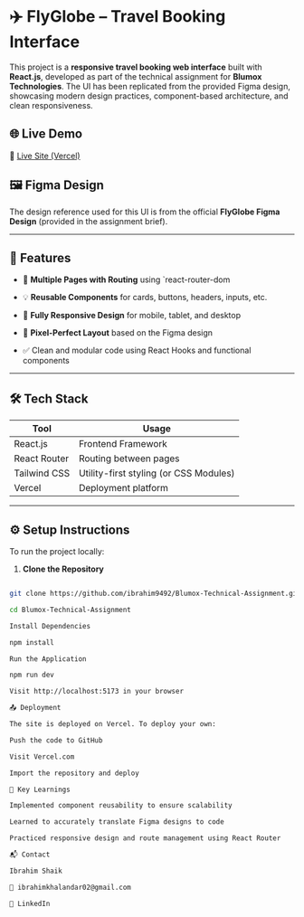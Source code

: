 # ✈️ FlyGlobe – Travel Booking Interface

This project is a **responsive travel booking web interface** built with **React.js**, developed as part of the technical assignment for **Blumox Technologies**. The UI has been replicated from the provided Figma design, showcasing modern design practices, component-based architecture, and clean responsiveness.

## 🌐 Live Demo

🔗 [Live Site (Vercel)](https://blumox-technical-assignment-ibrahims-projects-04dcd899.vercel.app/)

## 🖼️ Figma Design

The design reference used for this UI is from the official **FlyGlobe Figma Design** (provided in the assignment brief).

---

## 🚀 Features

- 🔄 **Multiple Pages with Routing** using `react-router-dom
 
- 💡 **Reusable Components** for cards, buttons, headers, inputs, etc.

- 📱 **Fully Responsive Design** for mobile, tablet, and desktop

- 🎨 **Pixel-Perfect Layout** based on the Figma design

- ✅ Clean and modular code using React Hooks and functional components

---

## 🛠️ Tech Stack

| Tool         | Usage                                |
|--------------|---------------------------------------|
| React.js     | Frontend Framework                    |
| React Router | Routing between pages                 |
| Tailwind CSS | Utility-first styling (or CSS Modules)|
| Vercel       | Deployment platform                   |

---

## ⚙️ Setup Instructions

To run the project locally:

1. **Clone the Repository**

```bash

git clone https://github.com/ibrahim9492/Blumox-Technical-Assignment.git

cd Blumox-Technical-Assignment

Install Dependencies

npm install

Run the Application

npm run dev

Visit http://localhost:5173 in your browser

📤 Deployment

The site is deployed on Vercel. To deploy your own:

Push the code to GitHub

Visit Vercel.com

Import the repository and deploy

🧠 Key Learnings

Implemented component reusability to ensure scalability

Learned to accurately translate Figma designs to code

Practiced responsive design and route management using React Router

📬 Contact

Ibrahim Shaik

📧 ibrahimkhalandar02@gmail.com

🔗 LinkedIn
